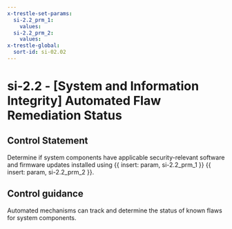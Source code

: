 ```yaml
---
x-trestle-set-params:
  si-2.2_prm_1:
    values:
  si-2.2_prm_2:
    values:
x-trestle-global:
  sort-id: si-02.02
---
```


# si-2.2 - \[System and Information Integrity\] Automated Flaw Remediation Status

## Control Statement

Determine if system components have applicable security-relevant software and firmware updates installed using {{ insert: param, si-2.2_prm_1 }} {{ insert: param, si-2.2_prm_2 }}.

## Control guidance

Automated mechanisms can track and determine the status of known flaws for system components.
